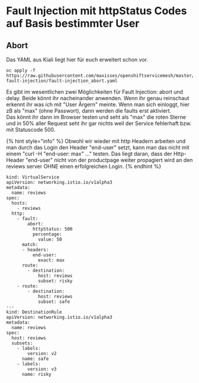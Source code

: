 # Fault Injection mit httpStatus Codes auf Basis bestimmter User

## Abort

Das YAML aus Kiali liegt hier für euch erweitert schon vor. 



```text
oc apply -f https://raw.githubusercontent.com/maxisses/openshiftservicemesh/master/02-fault-injection/fault-injection_abort.yaml
```

Es gibt im wesentlichen zwei Möglichkeiten für Fault Injection: abort und delay. Beide könnt ihr nacheinander anwenden. Wenn ihr genau reinschaut erkennt ihr was ich mit "User Ärgern" meinte. Wenn man sich einloggt, hier zB als "max" \(ohne Passwort\), dann werden die faults erst aktiviert.  
Das könnt ihr dann im Browser testen und seht als "max" die roten Sterne und in 50% aller Request seht ihr gar nichts weil der Service fehlerhaft bzw. mit Statuscode 500.

{% hint style="info" %}
Obwohl wir wieder mit http Headern arbeiten und man durch das Login den Header "end-user" setzt, kann man das nicht mit einem "curl -H "end-user: max" ..." testen. Das liegt daran, dass der Http-Header "end-user" nicht von der productpage weiter propagiert wird an den reviews server OHNE einen erfolgreichen Login. 
{% endhint %}

```text
kind: VirtualService
apiVersion: networking.istio.io/v1alpha3
metadata:
  name: reviews
spec:
  hosts:
    - reviews
  http:
    - fault:
        abort:
          httpStatus: 500
          percentage:
            value: 50
      match:
      - headers:
          end-user:
            exact: max
      route:
        - destination:
            host: reviews
            subset: risky
    - route:
        - destination:
            host: reviews
            subset: safe
---
kind: DestinationRule
apiVersion: networking.istio.io/v1alpha3
metadata:
  name: reviews
spec:
  host: reviews
  subsets:
    - labels:
        version: v2
      name: safe
    - labels:
        version: v3
      name: risky
```

